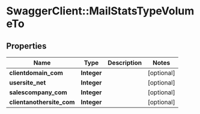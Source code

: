 # SwaggerClient::MailStatsTypeVolumeTo

## Properties
Name | Type | Description | Notes
------------ | ------------- | ------------- | -------------
**clientdomain_com** | **Integer** |  | [optional] 
**usersite_net** | **Integer** |  | [optional] 
**salescompany_com** | **Integer** |  | [optional] 
**clientanothersite_com** | **Integer** |  | [optional] 

